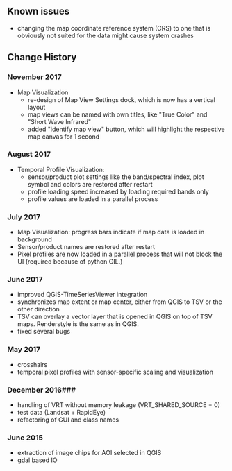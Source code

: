 ## Known issues ##

- changing the map coordinate reference system (CRS) to one that is obviously not suited for
the data might cause system crashes


## Change History ##
### November 2017
- Map Visualization
    - re-design of Map View Settings dock, which is now has a vertical layout
    - map views can be named with own titles, like "True Color" and "Short Wave Infrared"
    - added "identify map view" button, which will highlight the respective map canvas for 1 second


### August 2017
- Temporal Profile Visualization:
    - sensor/product plot settings like the band/spectral index, plot symbol and colors are restored after restart
    - profile loading speed increased by loading required bands only
    - profile values are loaded in a parallel process

### July 2017
- Map Visualization: progress bars indicate if map data is loaded in background
- Sensor/product names are restored after restart
- Pixel profiles are now loaded in a parallel process that will not block the UI (required because of python GIL.)


### June 2017
- improved QGIS-TimeSeriesViewer integration
- synchronizes map extent or map center, either from QGIS to TSV or the other direction
- TSV can overlay a vector layer that is opened in QGIS on top of TSV maps. Renderstyle is the same as in QGIS.
- fixed several bugs


### May 2017
- crosshairs
- temporal pixel profiles with sensor-specific scaling and visualization

### December 2016###
- handling of VRT without memory leakage (VRT_SHARED_SOURCE = 0)
- test data (Landsat + RapidEye)
- refactoring of GUI and class names

### June 2015 ###
- extraction of image chips for AOI selected in QGIS
- gdal based IO
